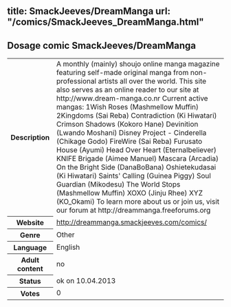 title: SmackJeeves/DreamManga
url: "/comics/SmackJeeves_DreamManga.html"
---
Dosage comic SmackJeeves/DreamManga
-----------------------------------------

<table class="comicinfo">
<tr>
<th>Description</th><td>A monthly (mainly) shoujo online manga magazine featuring self-made original manga from non-professional artists all over the world. This site also serves as an online reader to our site at http://www.dream-manga.co.nr Current active mangas: 1Wish Roses (Mashmellow Muffin) 2Kingdoms (Sai Reba) Contradiction (Ki Hiwatari) Crimson Shadows (Kokoro Hane) Devinition (Lwando Moshani) Disney Project - Cinderella (Chikage Godo) FireWire (Sai Reba) Furusato House (Ayumi) Head Over Heart (Eternalbeliever) KNIFE Brigade (Aimee Manuel) Mascara (Arcadia) On the Bright Side (DanaBoBana) Oshietekudasai (Ki Hiwatari) Saints' Calling (Guinea Piggy) Soul Guardian (Mikodesu) The World Stops (Mashmellow Muffin) XOXO (Jinju Rhee) XYZ (KO_Okami) To learn more about us or join us, visit our forum at http://dreammanga.freeforums.org</td>
</tr>
<tr>
<th>Website</th><td><a href="http://dreammanga.smackjeeves.com/comics/">http://dreammanga.smackjeeves.com/comics/</a></td>
</tr>
<tr>
<th>Genre</th><td>Other</td>
</tr>
<tr>
<th>Language</th><td>English</td>
</tr>
<tr>
<th>Adult content</th><td>no</td>
</tr>
<tr>
<th>Status</th><td>ok on 10.04.2013</td>
</tr>
<tr>
<th>Votes</th><td>0</div></td>
</tr>
</table>
